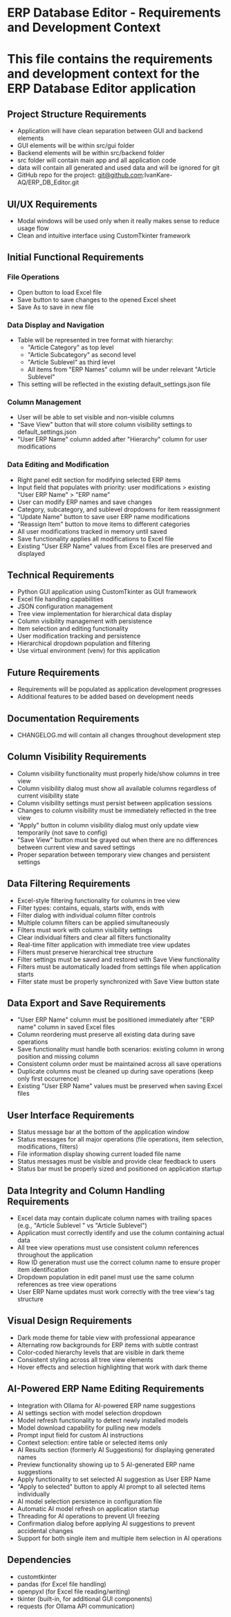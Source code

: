 # ERP Database Editor - Requirements and Development Context
# This file contains the requirements and development context for the ERP Database Editor application

## Project Structure Requirements
- Application will have clean separation between GUI and backend elements
- GUI elements will be within src/gui folder
- Backend elements will be within src/backend folder
- src folder will contain main app and all application code
- data will contain all generated and used data and will be ignored for git
- GitHub repo for the project: git@github.com:IvanKare-AQ/ERP_DB_Editor.git

## UI/UX Requirements
- Modal windows will be used only when it really makes sense to reduce usage flow
- Clean and intuitive interface using CustomTkinter framework

## Initial Functional Requirements

### File Operations
- Open button to load Excel file
- Save button to save changes to the opened Excel sheet
- Save As to save in new file

### Data Display and Navigation
- Table will be represented in tree format with hierarchy:
  - "Article Category" as top level
  - "Article Subcategory" as second level
  - "Article Sublevel" as third level
  - All items from "ERP Names" column will be under relevant "Article Sublevel"
- This setting will be reflected in the existing default_settings.json file

### Column Management
- User will be able to set visible and non-visible columns
- "Save View" button that will store column visibility settings to default_settings.json
- "User ERP Name" column added after "Hierarchy" column for user modifications

### Data Editing and Modification
- Right panel edit section for modifying selected ERP items
- Input field that populates with priority: user modifications > existing "User ERP Name" > "ERP name"
- User can modify ERP names and save changes
- Category, subcategory, and sublevel dropdowns for item reassignment
- "Update Name" button to save user ERP name modifications
- "Reassign Item" button to move items to different categories
- All user modifications tracked in memory until saved
- Save functionality applies all modifications to Excel file
- Existing "User ERP Name" values from Excel files are preserved and displayed

## Technical Requirements
- Python GUI application using CustomTkinter as GUI framework
- Excel file handling capabilities
- JSON configuration management
- Tree view implementation for hierarchical data display
- Column visibility management with persistence
- Item selection and editing functionality
- User modification tracking and persistence
- Hierarchical dropdown population and filtering
- Use virtual environment (venv) for this application

## Future Requirements
- Requirements will be populated as application development progresses
- Additional features to be added based on development needs

## Documentation Requirements
- CHANGELOG.md will contain all changes throughout development step

## Column Visibility Requirements
- Column visibility functionality must properly hide/show columns in tree view
- Column visibility dialog must show all available columns regardless of current visibility state
- Column visibility settings must persist between application sessions
- Changes to column visibility must be immediately reflected in the tree view
- "Apply" button in column visibility dialog must only update view temporarily (not save to config)
- "Save View" button must be grayed out when there are no differences between current view and saved settings
- Proper separation between temporary view changes and persistent settings

## Data Filtering Requirements
- Excel-style filtering functionality for columns in tree view
- Filter types: contains, equals, starts with, ends with
- Filter dialog with individual column filter controls
- Multiple column filters can be applied simultaneously
- Filters must work with column visibility settings
- Clear individual filters and clear all filters functionality
- Real-time filter application with immediate tree view updates
- Filters must preserve hierarchical tree structure
- Filter settings must be saved and restored with Save View functionality
- Filters must be automatically loaded from settings file when application starts
- Filter state must be properly synchronized with Save View button state

## Data Export and Save Requirements
- "User ERP Name" column must be positioned immediately after "ERP name" column in saved Excel files
- Column reordering must preserve all existing data during save operations
- Save functionality must handle both scenarios: existing column in wrong position and missing column
- Consistent column order must be maintained across all save operations
- Duplicate columns must be cleaned up during save operations (keep only first occurrence)
- Existing "User ERP Name" values must be preserved when saving Excel files

## User Interface Requirements
- Status message bar at the bottom of the application window
- Status messages for all major operations (file operations, item selection, modifications, filters)
- File information display showing current loaded file name
- Status messages must be visible and provide clear feedback to users
- Status bar must be properly sized and positioned on application startup

## Data Integrity and Column Handling Requirements
- Excel data may contain duplicate column names with trailing spaces (e.g., "Article Sublevel " vs "Article Sublevel")
- Application must correctly identify and use the column containing actual data
- All tree view operations must use consistent column references throughout the application
- Row ID generation must use the correct column name to ensure proper item identification
- Dropdown population in edit panel must use the same column references as tree view operations
- User ERP Name updates must work correctly with the tree view's tag structure

## Visual Design Requirements
- Dark mode theme for table view with professional appearance
- Alternating row backgrounds for ERP items with subtle contrast
- Color-coded hierarchy levels that are visible in dark theme
- Consistent styling across all tree view elements
- Hover effects and selection highlighting that work with dark theme

## AI-Powered ERP Name Editing Requirements
- Integration with Ollama for AI-powered ERP name suggestions
- AI settings section with model selection dropdown
- Model refresh functionality to detect newly installed models
- Model download capability for pulling new models
- Prompt input field for custom AI instructions
- Context selection: entire table or selected items only
- AI Results section (formerly AI Suggestions) for displaying generated names
- Preview functionality showing up to 5 AI-generated ERP name suggestions
- Apply functionality to set selected AI suggestion as User ERP Name
- "Apply to selected" button to apply AI prompt to all selected items individually
- AI model selection persistence in configuration file
- Automatic AI model refresh on application startup
- Threading for AI operations to prevent UI freezing
- Confirmation dialog before applying AI suggestions to prevent accidental changes
- Support for both single item and multiple item selection in AI operations

## Dependencies
- customtkinter
- pandas (for Excel file handling)
- openpyxl (for Excel file reading/writing)
- tkinter (built-in, for additional GUI components)
- requests (for Ollama API communication)
